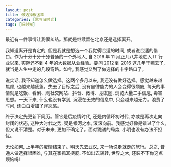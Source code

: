```yaml
---
layout: post
title: 做选择很困难
categories: [默写旧时光]
tags: [旧时光]
---
```


最近有一件事情让我很纠结。那就是继续留在北京还是选择离开。

我知道离开是肯定的, 但是我就是想选一个我觉得合适的时间, 或者说合适的借口。作为十分十分十分普通的一个外地人, 自 2016 年 11 月正儿八井地进入 IT 行业以来, 实际还不到 4 年的大数据从业经验。要问 2012 到 2016 这几年干嘛去了, 就当是人生中走的几段弯路。如今, 我感觉又到了做选择的十字路口了。

说实话, 我不知道怎么做选择。这两个多月以来, 我还没有做好选择。感觉越来越焦虑, 也越来越疲惫。失去了目标之后, 没有自律能力的人会变得很颓废, 每天的事情就是吃饭、看剧、刷社交网站、抖音、微博、朋友圈, 浏览大量二手信息, 毒害思想。一天下来, 什么也没有学到, 沉浸在无效的信息中, 只会越来越无力。浪费了时间, 还白白增加了罪恶感。

终于决定先更新下简历。管它是后疫情时代, 还是内循环初时代, 亦或是再次走向封闭的状态, 这种大时代之势, 疑是银河之水, 滚滚向前。我感觉好像是错过了什么, 但又说不清楚。对于未来, 更加不确定了。面对诡谲的局势, 小明也没有办法不担忧。

无论如何, 上半年的疫情结束了。明天先去武汉, 来一场说走就走的旅行。总之, 普通人做选择很困难, 与其在家抓耳挠腮, 不如出去转转, 世界之大, 还装不下你这点烦恼吗!